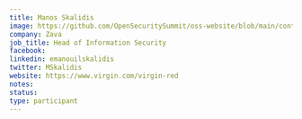 ```yaml
---
title: Manos Skalidis
image: https://github.com/OpenSecuritySummit/oss-website/blob/main/content/participant/images/manos.jpg?raw=true
company: Zava
job_title: Head of Information Security
facebook:
linkedin: emanouilskalidis
twitter: MSkalidis
website: https://www.virgin.com/virgin-red
notes:
status: 
type: participant
---
```

